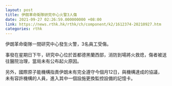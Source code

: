 ```yaml
---
layout: post
title: 伊朗革命衛隊研究中心火警3人傷
date: 2021-09-27 02:26:59.000000000 +08:00
link: https://news.rthk.hk/rthk/ch/component/k2/1612374-20210927.htm
categories: rthk
---
```


伊朗革命衛隊一間研究中心發生火警，3名員工受傷。

事發在星期日下午，研究中心位於首都德黑蘭西部，消防到場將火救熄，傷者被送往醫院治理，當局未有公布起火原因。

另外，國際原子能機構指責伊朗未有完全遵守今個月12日，與機構達成的協議，未有容許機構的人員，進入其中一個設施更換監控設備的記憶卡。
